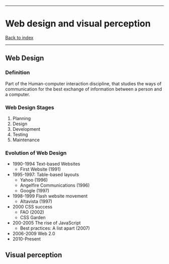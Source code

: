 
---
# Web design and visual perception

[Back to index](../README.md)

---

## Web Design
### Definition
Part of the Human-computer interaction discipline, that studies the ways of communication for the best exchange of information between a person and a computer.
### Web Design Stages
1. Planning
2. Design
3. Development
4. Testing
5. Maintenance

### Evolution of Web Design
- 1990-1994 Text-based Websites
	- First Website (1991)
- 1995-1997: Table-based layouts
	- Yahoo (1996)
	- Angelfire Communications (1996)
	- Google (1997)
- 1998-1999 Flash website movement
	- Altavista (1997)
- 2000 CSS success
	- FAO (2002)
	- CSS Garden
- 200-2005 The rise of JavaScript
	- Best practices: A list apart (2007)
- 2006-2009 Web 2.0
- 2010-Present

## Visual perception